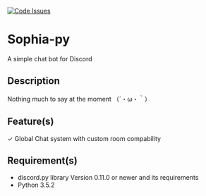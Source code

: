 [![Code Issues](https://www.quantifiedcode.com/api/v1/project/c332a2b270124656b3f32be388e15b63/badge.svg)](https://www.quantifiedcode.com/app/project/c332a2b270124656b3f32be388e15b63)

# Sophia-py
A simple chat bot for Discord

## Description
Nothing much to say at the moment （´・ω・｀）

## Feature(s)
✓ Global Chat system with custom room compability 

## Requirement(s)
- discord.py library Version 0.11.0 or newer and its requirements
- Python 3.5.2
